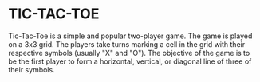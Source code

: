 # TIC-TAC-TOE
Tic-Tac-Toe is a simple and popular two-player game. The game is played on a 3x3 grid. The players take turns marking a cell in the grid with their respective symbols (usually "X" and "O"). The objective of the game is to be the first player to form a horizontal, vertical, or diagonal line of three of their symbols.
